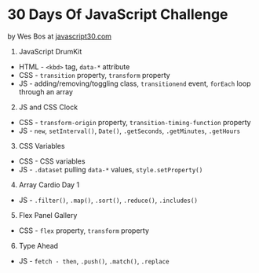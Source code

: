 # 30 Days Of JavaScript Challenge

by Wes Bos at [javascript30.com](https://javascript30.com/)

1. JavaScript DrumKit
* HTML - `<kbd>` tag, `data-*` attribute
* CSS - `transition` property, `transform` property
* JS - adding/removing/toggling class, `transitionend` event, `forEach` loop through an array

2. JS and CSS Clock
* CSS - `transform-origin` property, `transition-timing-function` property
* JS - `new`, `setInterval()`, `Date()`, `.getSeconds`, `.getMinutes`, `.getHours`

3. CSS Variables
* CSS - CSS variables
* JS - `.dataset` pulling `data-*` values, `style.setProperty()`

4. Array Cardio Day 1
* JS - `.filter()`, `.map()`, `.sort()`, `.reduce()`, `.includes()`

5. Flex Panel Gallery
* CSS - `flex` property, `transform` property

6. Type Ahead
* JS - `fetch - then`, `.push()`, `.match()`, `.replace`



